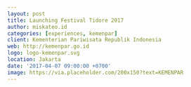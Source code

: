 ```yaml
---
layout: post
title: Launching Festival Tidore 2017
author: miskateo.id
categories: [experiences, kemenpar]
client: Kementerian Pariwisata Republik Indonesia
web: http://kemenpar.go.id
logo: logo-kemenpar.svg
location: Jakarta
date: '2017-04-07 09:00:00 +0700'
image: https://via.placeholder.com/200x150?text=KEMENPAR
---
```


